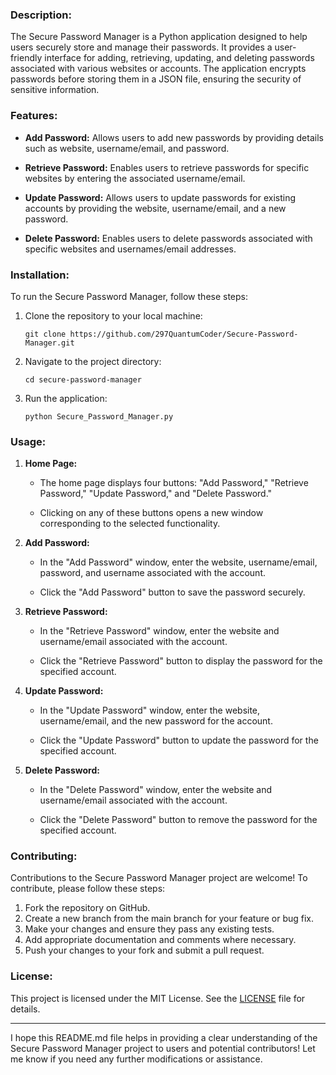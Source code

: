 
### Description:

The Secure Password Manager is a Python application designed to help users securely store and manage their passwords. It provides a user-friendly interface for adding, retrieving, updating, and deleting passwords associated with various websites or accounts. The application encrypts passwords before storing them in a JSON file, ensuring the security of sensitive information.

### Features:

- **Add Password:** Allows users to add new passwords by providing details such as website, username/email, and password.
  
- **Retrieve Password:** Enables users to retrieve passwords for specific websites by entering the associated username/email.
  
- **Update Password:** Allows users to update passwords for existing accounts by providing the website, username/email, and a new password.
  
- **Delete Password:** Enables users to delete passwords associated with specific websites and usernames/email addresses.
  
### Installation:

To run the Secure Password Manager, follow these steps:

1. Clone the repository to your local machine:

   ```
   git clone https://github.com/297QuantumCoder/Secure-Password-Manager.git
   ```

2. Navigate to the project directory:

   ```
   cd secure-password-manager
   ```


3. Run the application:

   ```
   python Secure_Password_Manager.py
   ```

### Usage:

1. **Home Page:**
   
   - The home page displays four buttons: "Add Password," "Retrieve Password," "Update Password," and "Delete Password."
   
   - Clicking on any of these buttons opens a new window corresponding to the selected functionality.

2. **Add Password:**
   
   - In the "Add Password" window, enter the website, username/email, password, and username associated with the account.
   
   - Click the "Add Password" button to save the password securely.

3. **Retrieve Password:**
   
   - In the "Retrieve Password" window, enter the website and username/email associated with the account.
   
   - Click the "Retrieve Password" button to display the password for the specified account.

4. **Update Password:**
   
   - In the "Update Password" window, enter the website, username/email, and the new password for the account.
   
   - Click the "Update Password" button to update the password for the specified account.

5. **Delete Password:**
   
   - In the "Delete Password" window, enter the website and username/email associated with the account.
   
   - Click the "Delete Password" button to remove the password for the specified account.

### Contributing:

Contributions to the Secure Password Manager project are welcome! To contribute, please follow these steps:

1. Fork the repository on GitHub.
2. Create a new branch from the main branch for your feature or bug fix.
3. Make your changes and ensure they pass any existing tests.
4. Add appropriate documentation and comments where necessary.
5. Push your changes to your fork and submit a pull request.

### License:

This project is licensed under the MIT License. See the [LICENSE](LICENSE) file for details.

---

I hope this README.md file helps in providing a clear understanding of the Secure Password Manager project to users and potential contributors! Let me know if you need any further modifications or assistance.
